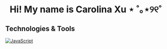 <h1 align="center"> Hi! My name is Carolina Xu ⋆ ˚｡⋆୨୧˚</h1>

<h2> Technologies & Tools</h2>
<p>
      <a href="https://github.com/search?q=user%3Acarolinalxu+language%3Ajavascript"><img alt="JavaScript" src="https://img.shields.io/badge/JavaScript-F7DF1E.svg?logo=javascript&logoColor=white"></a>
      

</p>

